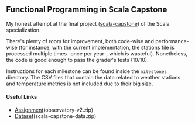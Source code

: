 ## Functional Programming in Scala Capstone

My honest attempt at the final project ([scala-capstone](https://www.coursera.org/learn/scala-capstone/home/welcome)) of
the Scala specialization.

There's plenty of room for improvement, both code-wise and performance-wise (for instance, with the current
implementation, the stations file is processed multiple times -once per year-, which is wasteful). Nonetheless, the code
is good enough to pass the grader's tests (10/10).

Instructions for each milestone can be found inside the `milestones` directory. The CSV files that contain the data
related to weather stations and temperature metrics is not included due to their big size.

#### Useful Links
- [Assignment](http://alaska.epfl.ch/~dockermoocs/capstone/observatory-v2.zip)(observatory-v2.zip)
- [Dataset](http://alaska.epfl.ch/files/scala-capstone-data.zip)(scala-capstone-data.zip)